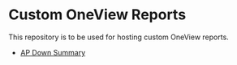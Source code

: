 # Custom OneView Reports

This repository is to be used for hosting custom OneView reports.

* [AP Down Summary](AP_Down_Summary/README.md)
